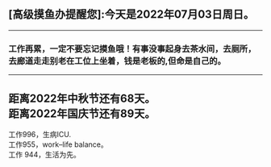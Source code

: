 ## [高级摸鱼办提醒您]:今天是2022年07月03日周日。
---
### 工作再累，一定不要忘记摸鱼哦！有事没事起身去茶水间，去厕所，去廊道走走别老在工位上坐着，钱是老板的,但命是自己的。
---
距离2022年中秋节还有68天。  
距离2022年国庆节还有89天。  
---
工作996，生病ICU.  
工作955，work–life balance。  
工作 944，生活为先。